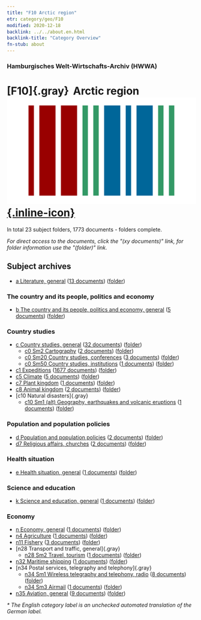 ```yaml
---
title: "F10 Arctic region"
etr: category/geo/F10
modified: 2020-12-18
backlink: ../../about.en.html
backlink-title: "Category Overview"
fn-stub: about
---
```


### Hamburgisches Welt-Wirtschafts-Archiv (HWWA)
# [F10]{.gray}&#8201; Arctic region&#160; [![Wikidata item](/images/Wikidata-logo.svg){.inline-icon}](http://www.wikidata.org/entity/Q25322)





In total 23 subject folders, 1773 documents - folders complete.

_For direct access to the documents, click the "(xy documents)" link, for folder information use the "(folder)" link._

## Subject archives


- [a Literature, general](../../../subject/about.en.html#a) (<a href="https://dfg-viewer.de/show/?tx_dlf[id]=https://pm20.zbw.eu/mets/sh/1417xx/141702/1423xx/142393/public.mets.en.xml" target="_blank">13 documents</a>) ([folder](http://purl.org/pressemappe20/folder/sh/141702,142393))

### The country and its people, politics and economy

- [b The country and its people, politics and economy, general](../../../subject/about.en.html#b) (<a href="https://dfg-viewer.de/show/?tx_dlf[id]=https://pm20.zbw.eu/mets/sh/1417xx/141702/1441xx/144196/public.mets.en.xml" target="_blank">5 documents</a>) ([folder](http://purl.org/pressemappe20/folder/sh/141702,144196))

### Country studies

- [c Country studies, general](../../../subject/about.en.html#c) (<a href="https://dfg-viewer.de/show/?tx_dlf[id]=https://pm20.zbw.eu/mets/sh/1417xx/141702/1441xx/144199/public.mets.en.xml" target="_blank">32 documents</a>) ([folder](http://purl.org/pressemappe20/folder/sh/141702,144199))
  - [c0 Sm2 Cartography](../../../subject/about.en.html#c0_Sm2) (<a href="https://dfg-viewer.de/show/?tx_dlf[id]=https://pm20.zbw.eu/mets/sh/1417xx/141702/1442xx/144218/public.mets.en.xml" target="_blank">2 documents</a>) ([folder](http://purl.org/pressemappe20/folder/sh/141702,144218))
  - [c0 Sm20 Country studies, conferences](../../../subject/about.en.html#c0_Sm20) (<a href="https://dfg-viewer.de/show/?tx_dlf[id]=https://pm20.zbw.eu/mets/sh/1417xx/141702/1827xx/182723/public.mets.en.xml" target="_blank">3 documents</a>) ([folder](http://purl.org/pressemappe20/folder/sh/141702,182723))
  - [c0 Sm50 Country studies, institutions](../../../subject/about.en.html#c0_Sm50) (<a href="https://dfg-viewer.de/show/?tx_dlf[id]=https://pm20.zbw.eu/mets/sh/1417xx/141702/1827xx/182749/public.mets.en.xml" target="_blank">1 documents</a>) ([folder](http://purl.org/pressemappe20/folder/sh/141702,182749))
- [c1 Expeditions](../../../subject/about.en.html#c1) (<a href="https://dfg-viewer.de/show/?tx_dlf[id]=https://pm20.zbw.eu/mets/sh/1417xx/141702/1442xx/144200/public.mets.en.xml" target="_blank">1677 documents</a>) ([folder](http://purl.org/pressemappe20/folder/sh/141702,144200))
- [c5 Climate](../../../subject/about.en.html#c5) (<a href="https://dfg-viewer.de/show/?tx_dlf[id]=https://pm20.zbw.eu/mets/sh/1417xx/141702/1442xx/144209/public.mets.en.xml" target="_blank">5 documents</a>) ([folder](http://purl.org/pressemappe20/folder/sh/141702,144209))
- [c7 Plant kingdom](../../../subject/about.en.html#c7) (<a href="https://dfg-viewer.de/show/?tx_dlf[id]=https://pm20.zbw.eu/mets/sh/1417xx/141702/1442xx/144211/public.mets.en.xml" target="_blank">1 documents</a>) ([folder](http://purl.org/pressemappe20/folder/sh/141702,144211))
- [c8 Animal kingdom](../../../subject/about.en.html#c8) (<a href="https://dfg-viewer.de/show/?tx_dlf[id]=https://pm20.zbw.eu/mets/sh/1417xx/141702/1442xx/144212/public.mets.en.xml" target="_blank">2 documents</a>) ([folder](http://purl.org/pressemappe20/folder/sh/141702,144212))
- [c10 Natural disasters]{.gray}
  - [c10 Sm1 (alt) Geography, earthquakes and volcanic eruptions](../../../subject/about.en.html#c10_Sm1_(alt)) (<a href="https://dfg-viewer.de/show/?tx_dlf[id]=https://pm20.zbw.eu/mets/sh/1417xx/141702/1442xx/144216/public.mets.en.xml" target="_blank">1 documents</a>) ([folder](http://purl.org/pressemappe20/folder/sh/141702,144216))

### Population and population policies

- [d Population and population policies](../../../subject/about.en.html#d) (<a href="https://dfg-viewer.de/show/?tx_dlf[id]=https://pm20.zbw.eu/mets/sh/1417xx/141702/1442xx/144221/public.mets.en.xml" target="_blank">2 documents</a>) ([folder](http://purl.org/pressemappe20/folder/sh/141702,144221))
- [d7 Religious affairs, churches](../../../subject/about.en.html#d7) (<a href="https://dfg-viewer.de/show/?tx_dlf[id]=https://pm20.zbw.eu/mets/sh/1417xx/141702/1442xx/144241/public.mets.en.xml" target="_blank">2 documents</a>) ([folder](http://purl.org/pressemappe20/folder/sh/141702,144241))

### Health situation

- [e Health situation, general](../../../subject/about.en.html#e) (<a href="https://dfg-viewer.de/show/?tx_dlf[id]=https://pm20.zbw.eu/mets/sh/1417xx/141702/1442xx/144264/public.mets.en.xml" target="_blank">1 documents</a>) ([folder](http://purl.org/pressemappe20/folder/sh/141702,144264))

### Science and education

- [k Science and education, general](../../../subject/about.en.html#k) (<a href="https://dfg-viewer.de/show/?tx_dlf[id]=https://pm20.zbw.eu/mets/sh/1417xx/141702/1447xx/144713/public.mets.en.xml" target="_blank">1 documents</a>) ([folder](http://purl.org/pressemappe20/folder/sh/141702,144713))

### Economy

- [n Economy, general](../../../subject/about.en.html#n) (<a href="https://dfg-viewer.de/show/?tx_dlf[id]=https://pm20.zbw.eu/mets/sh/1417xx/141702/1449xx/144930/public.mets.en.xml" target="_blank">1 documents</a>) ([folder](http://purl.org/pressemappe20/folder/sh/141702,144930))
- [n4 Agriculture](../../../subject/about.en.html#n4) (<a href="https://dfg-viewer.de/show/?tx_dlf[id]=https://pm20.zbw.eu/mets/sh/1417xx/141702/1450xx/145048/public.mets.en.xml" target="_blank">1 documents</a>) ([folder](http://purl.org/pressemappe20/folder/sh/141702,145048))
- [n11 Fishery](../../../subject/about.en.html#n11) (<a href="https://dfg-viewer.de/show/?tx_dlf[id]=https://pm20.zbw.eu/mets/sh/1417xx/141702/1450xx/145076/public.mets.en.xml" target="_blank">3 documents</a>) ([folder](http://purl.org/pressemappe20/folder/sh/141702,145076))
- [n28 Transport and traffic, general]{.gray}
  - [n28 Sm2 Travel, tourism](../../../subject/about.en.html#n28_Sm2) (<a href="https://dfg-viewer.de/show/?tx_dlf[id]=https://pm20.zbw.eu/mets/sh/1417xx/141702/1616xx/161625/public.mets.en.xml" target="_blank">1 documents</a>) ([folder](http://purl.org/pressemappe20/folder/sh/141702,161625))
- [n32 Maritime shipping](../../../subject/about.en.html#n32) (<a href="https://dfg-viewer.de/show/?tx_dlf[id]=https://pm20.zbw.eu/mets/sh/1417xx/141702/1455xx/145567/public.mets.en.xml" target="_blank">1 documents</a>) ([folder](http://purl.org/pressemappe20/folder/sh/141702,145567))
- [n34 Postal services, telegraphy and telephony]{.gray}
  - [n34 Sm1 Wireless telegraphy and telephony, radio](../../../subject/about.en.html#n34_Sm1) (<a href="https://dfg-viewer.de/show/?tx_dlf[id]=https://pm20.zbw.eu/mets/sh/1417xx/141702/1456xx/145663/public.mets.en.xml" target="_blank">8 documents</a>) ([folder](http://purl.org/pressemappe20/folder/sh/141702,145663))
  - [n34 Sm3 Airmail](../../../subject/about.en.html#n34_Sm3) (<a href="https://dfg-viewer.de/show/?tx_dlf[id]=https://pm20.zbw.eu/mets/sh/1417xx/141702/1456xx/145665/public.mets.en.xml" target="_blank">1 documents</a>) ([folder](http://purl.org/pressemappe20/folder/sh/141702,145665))
- [n35 Aviation, general](../../../subject/about.en.html#n35) (<a href="https://dfg-viewer.de/show/?tx_dlf[id]=https://pm20.zbw.eu/mets/sh/1417xx/141702/1456xx/145681/public.mets.en.xml" target="_blank">9 documents</a>) ([folder](http://purl.org/pressemappe20/folder/sh/141702,145681))


_* The English category label is an unchecked automated translation of the German label._

